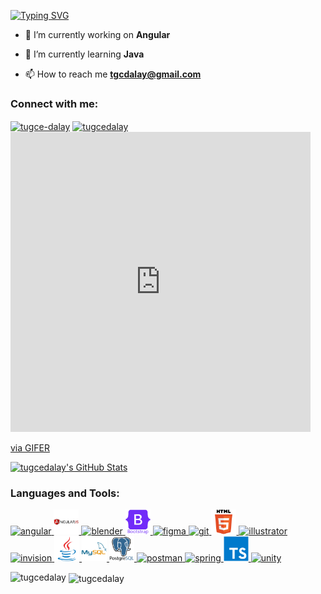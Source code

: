 <a href="https://git.io/typing-svg"><img src="https://readme-typing-svg.demolab.com?font=Fira+Code&pause=1000&color=BF07FF&center=true&random=false&width=435&lines=Hi+there!+%F0%9F%91%8B;I'm+Tu%C4%9F%C3%A7e+Nur+Dalay+%F0%9F%91%A9%E2%80%8D%F0%9F%92%BB;Full+Stack+Developer+%F0%9F%92%BB" alt="Typing SVG" /></a>

- 🔭 I’m currently working on **Angular**

- 🌱 I’m currently learning **Java**

- 📫 How to reach me **tgcdalay@gmail.com**

<h3 align="left">Connect with me:</h3>
<p align="left">
<a href="https://linkedin.com/in/tugce-dalay" target="blank"><img align="center" src="https://raw.githubusercontent.com/rahuldkjain/github-profile-readme-generator/master/src/images/icons/Social/linked-in-alt.svg" alt="tugce-dalay" height="30" width="40" /></a>
<a href="https://www.behance.net/tugcedalay" target="blank"><img align="center" src="https://raw.githubusercontent.com/rahuldkjain/github-profile-readme-generator/master/src/images/icons/Social/behance.svg" alt="tugcedalay" height="30" width="40" /></a>
<iframe src="https://gifer.com/embed/PYh" width=480 height=480.000 frameBorder="0" allowFullScreen></iframe><p><a href="https://gifer.com">via GIFER</a></p>

  <a href="https://awesome-github-stats.azurewebsites.net/index.html??cardType=github&theme=radical&preferLogin=true">    <img  alt="tugcedalay's GitHub Stats" src="https://awesome-github-stats.azurewebsites.net/user-stats/tugcedalay?cardType=github&theme=radical&preferLogin=true" />  </a> 
<h3 align="left">Languages and Tools:</h3>
<p align="left"> <a href="https://angular.io" target="_blank" rel="noreferrer"> <img src="https://angular.io/assets/images/logos/angular/angular.svg" alt="angular" width="40" height="40"/> </a> <a href="https://angular.io" target="_blank" rel="noreferrer"> <img src="https://raw.githubusercontent.com/devicons/devicon/master/icons/angularjs/angularjs-original-wordmark.svg" alt="angularjs" width="40" height="40"/> </a> <a href="https://www.blender.org/" target="_blank" rel="noreferrer"> <img src="https://download.blender.org/branding/community/blender_community_badge_white.svg" alt="blender" width="40" height="40"/> </a> <a href="https://getbootstrap.com" target="_blank" rel="noreferrer"> <img src="https://raw.githubusercontent.com/devicons/devicon/master/icons/bootstrap/bootstrap-plain-wordmark.svg" alt="bootstrap" width="40" height="40"/> </a> <a href="https://www.figma.com/" target="_blank" rel="noreferrer"> <img src="https://www.vectorlogo.zone/logos/figma/figma-icon.svg" alt="figma" width="40" height="40"/> </a> <a href="https://git-scm.com/" target="_blank" rel="noreferrer"> <img src="https://www.vectorlogo.zone/logos/git-scm/git-scm-icon.svg" alt="git" width="40" height="40"/> </a> <a href="https://www.w3.org/html/" target="_blank" rel="noreferrer"> <img src="https://raw.githubusercontent.com/devicons/devicon/master/icons/html5/html5-original-wordmark.svg" alt="html5" width="40" height="40"/> </a> <a href="https://www.adobe.com/in/products/illustrator.html" target="_blank" rel="noreferrer"> <img src="https://www.vectorlogo.zone/logos/adobe_illustrator/adobe_illustrator-icon.svg" alt="illustrator" width="40" height="40"/> </a> <a href="https://www.invisionapp.com/" target="_blank" rel="noreferrer"> <img src="https://www.vectorlogo.zone/logos/invisionapp/invisionapp-icon.svg" alt="invision" width="40" height="40"/> </a> <a href="https://www.java.com" target="_blank" rel="noreferrer"> <img src="https://raw.githubusercontent.com/devicons/devicon/master/icons/java/java-original.svg" alt="java" width="40" height="40"/> </a> <a href="https://www.mysql.com/" target="_blank" rel="noreferrer"> <img src="https://raw.githubusercontent.com/devicons/devicon/master/icons/mysql/mysql-original-wordmark.svg" alt="mysql" width="40" height="40"/> </a> <a href="https://www.postgresql.org" target="_blank" rel="noreferrer"> <img src="https://raw.githubusercontent.com/devicons/devicon/master/icons/postgresql/postgresql-original-wordmark.svg" alt="postgresql" width="40" height="40"/> </a> <a href="https://postman.com" target="_blank" rel="noreferrer"> <img src="https://www.vectorlogo.zone/logos/getpostman/getpostman-icon.svg" alt="postman" width="40" height="40"/> </a> <a href="https://spring.io/" target="_blank" rel="noreferrer"> <img src="https://www.vectorlogo.zone/logos/springio/springio-icon.svg" alt="spring" width="40" height="40"/> </a> <a href="https://www.typescriptlang.org/" target="_blank" rel="noreferrer"> <img src="https://raw.githubusercontent.com/devicons/devicon/master/icons/typescript/typescript-original.svg" alt="typescript" width="40" height="40"/> </a> <a href="https://unity.com/" target="_blank" rel="noreferrer"> <img src="https://www.vectorlogo.zone/logos/unity3d/unity3d-icon.svg" alt="unity" width="40" height="40"/> </a> </p>

<p><img align="left" src="https://github-readme-stats.vercel.app/api/top-langs?username=tugcedalay&show_icons=true&locale=en&layout=compact" alt="tugcedalay" /></p>

<p>&nbsp;<img align="center" src="https://github-readme-stats.vercel.app/api?username=tugcedalay&show_icons=true&locale=en" alt="tugcedalay" /></p>

